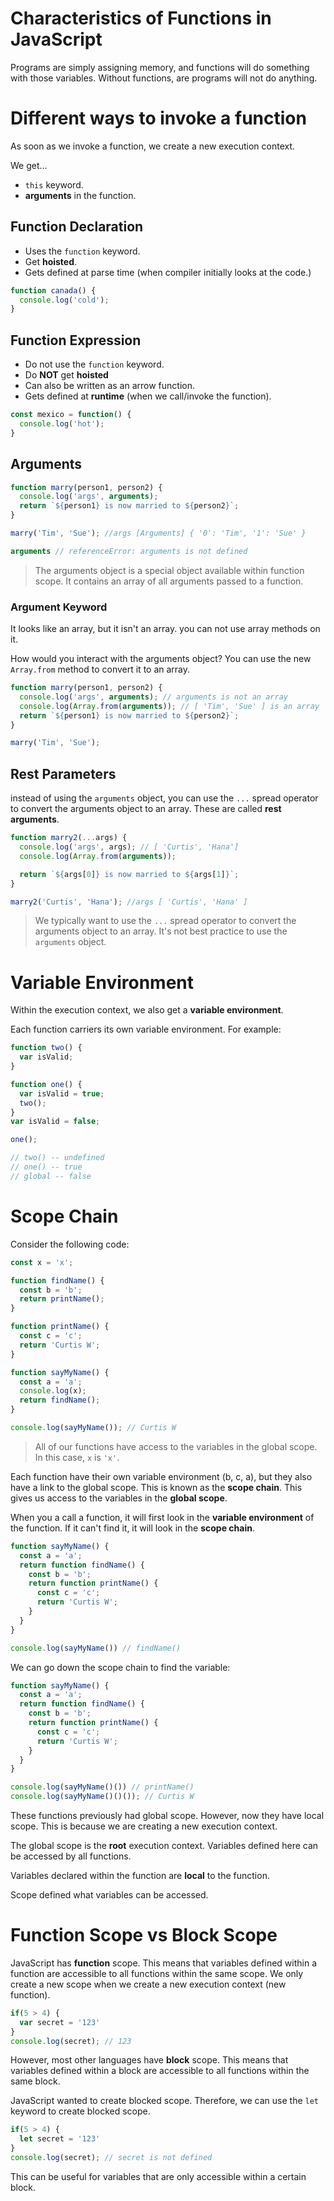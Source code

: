 # Characteristics of Functions in JavaScript


Programs are simply assigning memory, and functions will do something with those variables. Without functions, are programs will not do anything. 

# Different ways to invoke a function

As soon as we invoke a function, we create a new execution context.

We get...
- `this` keyword.
- **arguments** in the function.

## Function Declaration

- Uses the `function` keyword.  
- Get **hoisted**.
- Gets defined at parse time (when compiler initially looks at the code.)

```js
function canada() {
  console.log('cold');
}
```

## Function Expression

- Do not use the `function` keyword.
- Do **NOT** get **hoisted**
- Can also be written as an arrow function.
- Gets defined at **runtime** (when we call/invoke the function).

```js
const mexico = function() {
  console.log('hot');
}
```

## Arguments 

```js
function marry(person1, person2) {
  console.log('args', arguments);
  return `${person1} is now married to ${person2}`;
}

marry('Tim', 'Sue'); //args [Arguments] { '0': 'Tim', '1': 'Sue' }

arguments // referenceError: arguments is not defined

```
> The arguments object is a special object available within function scope. It contains an array of all arguments passed to a function.

### Argument Keyword

It looks like an array, but it isn't an array. you can not use array methods on it.

How would you interact with the arguments object? You can use the new `Array.from` method to convert it to an array.

```js
function marry(person1, person2) {
  console.log('args', arguments); // arguments is not an array
  console.log(Array.from(arguments)); // [ 'Tim', 'Sue' ] is an array
  return `${person1} is now married to ${person2}`;
}

marry('Tim', 'Sue');
```

## Rest Parameters

instead of using the `arguments` object, you can use the `...` spread operator to convert the arguments object to an array. These are called **rest arguments**.

```js
function marry2(...args) {
  console.log('args', args); // [ 'Curtis', 'Hana']
  console.log(Array.from(arguments)); 

  return `${args[0]} is now married to ${args[1]}`;
}

marry2('Curtis', 'Hana'); //args [ 'Curtis', 'Hana' ]
```

> We typically want to use the `...` spread operator to convert the arguments object to an array. It's not best practice to use the `arguments` object.

# Variable Environment

Within the execution context, we also get a **variable environment**. 

Each function carriers its own variable environment. For example:

```js
function two() {
  var isValid;
}

function one() {
  var isValid = true;
  two();
}
var isValid = false;

one();

// two() -- undefined
// one() -- true
// global -- false
```

# Scope Chain

Consider the following code:
```js
const x = 'x';

function findName() {
  const b = 'b';
  return printName();
}

function printName() {
  const c = 'c';
  return 'Curtis W';
}

function sayMyName() {
  const a = 'a';
  console.log(x);
  return findName();
}

console.log(sayMyName()); // Curtis W
```

> All of our functions have access to the variables in the global scope. In this case, `x` is `'x'`.

Each function have their own variable environment (b, c, a), but they also have a link to the global scope. This is known as the **scope chain**. This gives us access to the variables in the **global scope**.

When you a call a function, it will first look in the **variable environment** of the function. If it can't find it, it will look in the **scope chain**.

```js
function sayMyName() {
  const a = 'a';
  return function findName() {
    const b = 'b';
    return function printName() {
      const c = 'c';
      return 'Curtis W';
    }
  }
}

console.log(sayMyName()) // findName()
```

We can go down the scope chain to find the variable:

```js
function sayMyName() {
  const a = 'a';
  return function findName() {
    const b = 'b';
    return function printName() {
      const c = 'c';
      return 'Curtis W';
    }
  }
}

console.log(sayMyName()()) // printName()
console.log(sayMyName()()()); // Curtis W
```

These functions previously had global scope. However, now they have local scope. This is because we are creating a new execution context.

The global scope is the **root** execution context. Variables defined here can be accessed by all functions. 

Variables declared within the function are **local** to the function. 

Scope defined what variables can be accessed.

# Function Scope vs Block Scope

JavaScript has **function** scope. This means that variables defined within a function are accessible to all functions within the same scope. We only create a new scope when we create a new execution context (new function).

```js
if(5 > 4) {
  var secret = '123'
}
console.log(secret); // 123
```

However, most other languages have **block** scope. This means that variables defined within a block are accessible to all functions within the same block.


JavaScript wanted to create blocked scope. Therefore, we can use the `let` keyword to create blocked scope.

```js
if(5 > 4) {
  let secret = '123'
}
console.log(secret); // secret is not defined
```

This can be useful for variables that are only accessible within a certain block.

